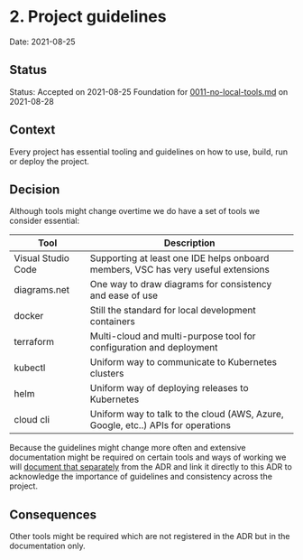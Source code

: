 # 2. Project guidelines

Date: 2021-08-25

## Status

Status: Accepted on 2021-08-25
Foundation for [0011-no-local-tools.md](0011-no-local-tools.md) on 2021-08-28

## Context

Every project has essential tooling and guidelines on how to use, build, run or deploy the project.

## Decision

Although tools might change overtime we do have a set of tools we consider essential:

| Tool               | Description                                                                       |
| ------------------ | --------------------------------------------------------------------------------- |
| Visual Studio Code | Supporting at least one IDE helps onboard members, VSC has very useful extensions |
| diagrams.net       | One way to draw diagrams for consistency and ease of use                          |
| docker             | Still the standard for local development containers                               |
| terraform          | Multi-cloud and multi-purpose tool for configuration and deployment               |
| kubectl            | Uniform way to communicate to Kubernetes clusters                                 |
| helm               | Uniform way of deploying releases to Kubernetes                                   |
| cloud cli          | Uniform way to talk to the cloud (AWS, Azure, Google, etc..) APIs for operations  |

Because the guidelines might change more often and extensive documentation might be required on certain tools and ways of working we will [document that separately](../opsteady/guidelines.md) from the ADR and link it directly to this ADR to acknowledge the importance of guidelines and consistency across the project.

## Consequences

Other tools might be required which are not registered in the ADR but in the documentation only.
